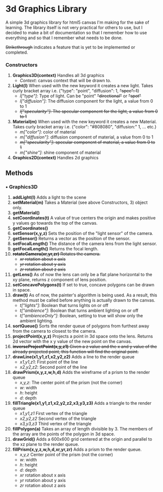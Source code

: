 <h1>3d Graphics Library</h1>

A simple 3d graphics library for html5 canvas I'm making for the sake of learning. The library itself is not very practical for others to use, but I decided to make a bit of documentation so that I remember how to use everything and so that I remember what needs to be done.

~~Strikethrough~~ indicates a feature that is yet to be implemented or completed. 

<h3>Constructors</h3>

1. **Graphics3D(context)** Handles all 3d graphics
    - *Context*: canvas context that will be drawn to.
2. **Light(l)** When used with the new keyword it creates a new light. Takes curly bracket array i.e. {"type": "point", "diffusion": 1, ~~"spec": 1~~}
    - *l["type"]*: Type of light. Can be "point" ~~"directional"~~ or ~~"spot"~~
    - *l["diffusion"]*: The diffusion component for the light, a value from 0 to 1
    - ~~*l["specularity"]*: The specular component for the light, a value from 0 to 1~~
3. **Material(m)** When used with the new keyword it creates a new Material. Takes curly bracket array i.e. {"color": "#808080", "diffusion:" 1, ... etc.}
    - *m["color"]*: color of material
    - *m["diffusion"]*: diffusion component of material, a value from 0 to 1
    - ~~*m["specularity"]*: specular component of material, a value from 0 to 1~~
    - *m["shine"]*: shine component of material
4. **Graphics2D(context)** Handles 2d graphics

<h2> Methods </h2>

<h3> • Graphics3D </h3>

1. **addLight(l)** Adds a light to the scene
2. **setMaterial(m)** Takes a Material (see above Constructors, 3) object only.
3. **getMaterial()**
4. **setCoordinates(t)** A value of true centers the origin and makes positive y values go towards the top of the canvas.
5. **getCoordinates()**
6. **setSensor(x,y,z)** Sets the position of the "light sensor" of the camera.
7. **getSensor()** Returns a vector as the position of the sensor.
8. **setFocalLength()** The distance of the camera lens from the light sensor.
9. **getFocalLength()** Returns the focal length.
10. ~~**rotateCamera(xr,yr,zr)** Rotates the camera.~~
    - ~~*xr* rotation about x axis~~
    - ~~*yr* rotation about y axis~~
    - ~~*zr* rotation about z axis~~
11. **getLens()** As of now the lens can only be a flat plane horizontal to the xy plane, returns z component of lens position.
12. **setConcavePolygons(t)** If set to true, concave polygons can be drawn in space.
13. **draw(t)** As of now, the painter's algorithm is being used. As a result, this method must be called before anything is actually drawn to the canvas.
    - *t["lights"]*: Boolean that turns lights on or off
    - *t["ambience"]*: Boolean that turns ambient lighting on or off
    - *t["ambienceOnly"]*: Boolean, setting to true will show only the ambient lighting.
14. **sortQueue()** Sorts the render queue of polygons from furthest away from the camera to closest to the camera.
15. **projectPoint(x,y,z)** Projects a point in 3d space onto the lens. Returns 2d vector with the x y value of the new point on the canvas. 
16. ~~**inverseProjectPoint(x,y,z1)** Given a z value and the x and y value of the already projected point, this function will find the original point.~~
17. **drawLine(x1,y1,z1,x2,y2,z2)** Adds a line to the render queue
    - *x1,y1,z1*: First point of the line
    - *x2,y2,z2*: Second point of the line
18. **drawPrism(x,y,z,w,h,d)** Adds the wireframe of a prism to the render queue
    - *x,y,z*: The center point of the prism (not the corner)
    - *w*: width
    - *h*: height
    - *d*: depth
19. **fillTriangle(x1,y1,z1,x2,y2,z2,x3,y3,z3)** Adds a triangle to the render queue
    - *x1,y1,z1* First vertex of the triangle
    - *x2,y2,z2* Second vertex of the triangle
    - *x3,y3,z3* Third vertex of the triangle
20. **fillPolygon(a)** Takes an array of length divisible by 3. The members of the array are the points of the polygon in 3d space.
21. **drawGrid()** Adds a 600x600 grid centered at the origin and parallel to the xz plane to the render queue.
22. **fillPrism(x,y,z,w,h,d,xr,yr,zr)** Adds a prism to the render queue.
    - *x,y,z* Center point of the prism (not the corner)
    - *w*: width
    - *h*: height
    - *d*: depth
    - *xr* rotation about x axis
    - *yr* rotation about y axis
    - *zr* rotation about z axis
